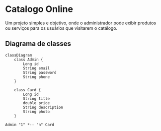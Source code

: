 # Catalogo Online 
Um projeto simples e objetivo, onde o administrador pode exibir produtos ou serviços para os usuários que visitarem o catálogo.

## Diagrama de classes

```mermaid
classDiagram
    class Admin {
        Long id
        String email
        String password
        String phone
    }

    class Card {
        Long id
        String title
        double price
        String description
        String photo
    }

Admin "1" *-- "n" Card

```
